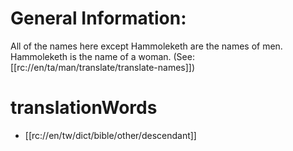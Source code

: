 # General Information:

All of the names here except Hammoleketh are the names of men. Hammoleketh is the name of a woman. (See: [[rc://en/ta/man/translate/translate-names]])

# translationWords

* [[rc://en/tw/dict/bible/other/descendant]]